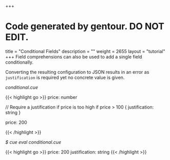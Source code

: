 +++
# Code generated by gentour. DO NOT EDIT.
title = "Conditional Fields"
description = ""
weight = 2655
layout = "tutorial"
+++
Field comprehensions can also be used to
add a single field conditionally.

Converting the resulting configuration to JSON results in an error
as `justification` is required yet no concrete value is given.


<a id="td-block-padding" class="td-offset-anchor"></a>
<section class="row td-box td-box--white td-box--gradient td-box--height-auto">
<div class="col-lg-6 mr-0">
<i>conditional.cue</i>
<p>
{{< highlight go >}}
price: number

// Require a justification if price is too high
if price > 100 {
    justification: string
}

price: 200

{{< /highlight >}}
<br>
</div>

<div class="col-lg-6 ml-0"><i>$ cue eval conditional.cue</i>
<p>
{{< highlight go >}}
price:         200
justification: string
{{< /highlight >}}
</div>
</section>